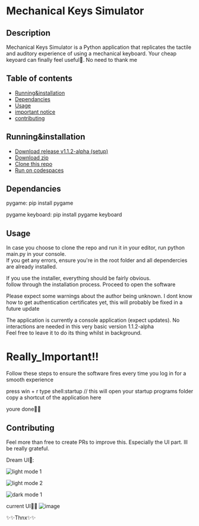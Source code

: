 
# Mechanical Keys Simulator

## Description
Mechanical Keys Simulator is a Python application that replicates the tactile and auditory experience of using a mechanical keyboard.
Your cheap keyoard can finally feel useful🙂. No need to thank me

## Table of contents

- [Running&installation](#Running&installation)
- [Dependancies](#Dependancies)
- [Usage](#usage)
- [important notice](#Really_Important!!)
- [contributing](#contributing)

## Running&installation

- [Download release v1.1.2-alpha (setup)](https://github.com/VictorCodebase/mechanical-keyboard-simulator/releases/download/v1.1.2-alpha/MechanicalKeysSim_Setup_build_v1.1.2_Win.exe)
- [Download zip](https://github.com/VictorCodebase/mechanical-keyboard-simulator/archive/refs/tags/v1.1.2-alpha.zip)
- [Clone this repo](https://github.com/VictorCodebase/mechanical-keyboard-simulator.git)
- [Run on codespaces](https://github.com/VictorCodebase/mechanical-keyboard-simulator?openIn=GitHub%20Codespaces)

## Dependancies

pygame: pip install pygame  

pygame keyboard: pip install pygame keyboard

## Usage

In case you choose to clone the repo and run it in your editor, run python main.py in your console.  
If you get any errors, ensure you're in the root folder and all dependercies are already installed.

If you use the installer, everything should be fairly obvious.  
follow through the installation process. Proceed to open the software  

Please expect some warnings about the author being unknown. I dont know how to get authentication certificates yet, this will probably be fixed in a future update

The application is currently a console application (expect updates). No interactions are needed in this very basic version 1.1.2-alpha  
Feel free to leave it to do its thing whilst in background.



# Really_Important!!
Follow these steps to ensure the software fires every time you log in for a smooth experience

press win + r
type shell:startup // this will open your startup programs folder
copy a shortcut of the application here

youre done🎉🎉

## Contributing

Feel more than free to create PRs to improve this. Especially the UI part. Ill be really grateful.  

Dream UI💫:


![light mode 1](https://github.com/VictorCodebase/mechanical-keyboard-simulator/assets/135356007/cb0fdd72-dd9f-4314-9860-7eda4ede14b2)

![light mode 2](https://github.com/VictorCodebase/mechanical-keyboard-simulator/assets/135356007/5b4b0ff6-f89a-4ccc-b520-f53659a53191)


![dark mode 1](https://github.com/VictorCodebase/mechanical-keyboard-simulator/assets/135356007/7ece23ca-dfb2-4758-97be-64fdda5da875)

current UI🤡🤡
![image](https://github.com/VictorCodebase/mechanical-keyboard-simulator/assets/135356007/6d4a0e7b-178d-4f35-88a7-58324834c1b5)



✨✨Thnx✨✨

